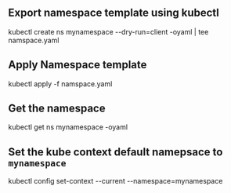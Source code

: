 ## Export namespace template using kubectl
kubectl create ns mynamespace --dry-run=client -oyaml | tee namspace.yaml

## Apply Namespace template 
 kubectl apply -f namspace.yaml


 ## Get the namespace 
kubectl get ns mynamespace -oyaml

## Set the kube context default namepsace to `mynamespace`
kubectl config set-context --current --namespace=mynamespace
